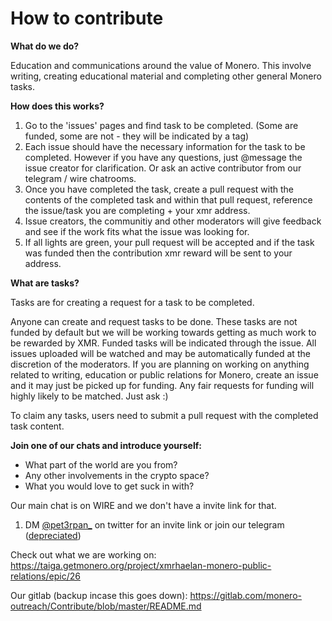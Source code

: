 # How to contribute

**What do we do?**

Education and communications around the value of Monero. This involve writing, creating educational material and completing other general Monero tasks.

**How does this works?**

1. Go to the 'issues' pages and find task to be completed. (Some are funded, some are not - they will be indicated by a tag)
2. Each issue should have the necessary information for the task to be completed. However if you have any questions, just @message the issue creator for clarification. Or ask an active contributor from our telegram / wire chatrooms.
3. Once you have completed the task, create a pull request with the contents of the completed task and within that pull request, reference the issue/task you are completing + your xmr address.
4. Issue creators, the communitiy and other moderators will give feedback and see if the work fits what the issue was looking for.
5. If all lights are green, your pull request will be accepted and if the task was funded then the contribution xmr reward will be sent to your address.

**What are tasks?**

Tasks are for creating a request for a task to be completed. 

Anyone can create and request tasks to be done. These tasks are not funded by default but we will be working towards getting as much work to be rewarded by XMR. Funded tasks will be indicated through the issue. All issues uploaded will be watched and may be automatically funded at the discretion of the moderators. If you are planning on working on anything related to writing, education or public relations for Monero, create an issue and it may just be picked up for funding. Any fair requests for funding will highly likely to be matched. Just ask :)

To claim any tasks, users need to submit a pull request with the completed task content.

**Join one of our chats and introduce yourself:**
- What part of the world are you from?
- Any other involvements in the crypto space?
- What you would love to get suck in with?

Our main chat is on WIRE and we don't have a invite link for that.

1. DM [@pet3rpan_](https://twitter.com/pet3rpan_) on twitter for an invite link or join our telegram ([depreciated](https://t.me/joinchat/DM8-zRAVi-tEx-1PEltAIg))

Check out what we are working on: https://taiga.getmonero.org/project/xmrhaelan-monero-public-relations/epic/26

Our gitlab (backup incase this goes down): https://gitlab.com/monero-outreach/Contribute/blob/master/README.md
